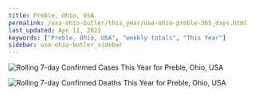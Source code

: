 ```yaml
---
title: Preble, Ohio, USA
permalink: /usa-ohio-butler/this_year/usa-ohio-preble-365_days.html
last_updated: Apr 11, 2022
keywords: ["Preble, Ohio, USA", "weekly totals", "This Year"]
sidebar: usa-ohio-butler_sidebar
---
```


![Rolling 7-day Confirmed Cases This Year for Preble, Ohio, USA](/covid_tracker/images/graphs/usa-ohio-preble-rolling_7_days_confirmed-365_days_graph.png)

![Rolling 7-day Confirmed Deaths This Year for Preble, Ohio, USA](/covid_tracker/images/graphs/usa-ohio-preble-rolling_7_days_deaths-365_days_graph.png)
